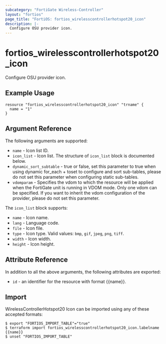 ```yaml
---
subcategory: "FortiGate Wireless-Controller"
layout: "fortios"
page_title: "FortiOS: fortios_wirelesscontrollerhotspot20_icon"
description: |-
  Configure OSU provider icon.
---
```


# fortios_wirelesscontrollerhotspot20_icon
Configure OSU provider icon.

## Example Usage

```hcl
resource "fortios_wirelesscontrollerhotspot20_icon" "trname" {
  name = "1"
}
```

## Argument Reference

The following arguments are supported:

* `name` - Icon list ID.
* `icon_list` - Icon list. The structure of `icon_list` block is documented below.
* `dynamic_sort_subtable` - true or false, set this parameter to true when using dynamic for_each + toset to configure and sort sub-tables, please do not set this parameter when configuring static sub-tables.
* `vdomparam` - Specifies the vdom to which the resource will be applied when the FortiGate unit is running in VDOM mode. Only one vdom can be specified. If you want to inherit the vdom configuration of the provider, please do not set this parameter.

The `icon_list` block supports:

* `name` - Icon name.
* `lang` - Language code.
* `file` - Icon file.
* `type` - Icon type. Valid values: `bmp`, `gif`, `jpeg`, `png`, `tiff`.
* `width` - Icon width.
* `height` - Icon height.


## Attribute Reference

In addition to all the above arguments, the following attributes are exported:
* `id` - an identifier for the resource with format {{name}}.

## Import

WirelessControllerHotspot20 Icon can be imported using any of these accepted formats:
```
$ export "FORTIOS_IMPORT_TABLE"="true"
$ terraform import fortios_wirelesscontrollerhotspot20_icon.labelname {{name}}
$ unset "FORTIOS_IMPORT_TABLE"
```
